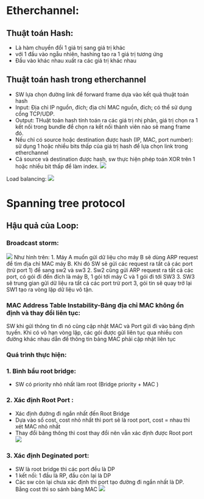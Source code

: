 # Etherchannel: 
## Thuật toán Hash:
+ Là hàm chuyển đổi 1 giá trị sang giá trị khác
+ với 1 đầu vào ngẫu nhiên, hashing tạo ra 1 giá trị tương ứng
+ Đầu vào khác nhau xuất ra các giá trị khác nhau


## Thuật toán hash trong etherchannel
+ SW lựa chọn đường link để forward frame dựa vào kết quả thuật toán hash
+ Input: Địa chỉ IP nguồn, đích; địa chỉ MAC nguồn, đích; có thể sử dụng cổng TCP/UDP.
+ Output: THuật toán hash tính toán ra các giá trị nhị phân, giá trị chọn ra 1 kết nối trong bundle để chọn ra kết nối thành viên nào sẽ mang frame đó. 
+ Nếu chỉ có source hoặc destination được hash (IP, MAC, port number): sử dụng 1 hoặc nhiều bits thấp của giá trị hash để lựa chọn link trong etherchannel
+ Cả source và destination được hash, sw thực hiện phép toán XOR trên 1 hoặc nhiều bit thấp để làm index.
![](https://thegioimang.vn/dien-dan/attachments/upload_2017-8-22_9-38-59-jpeg.56/)

Load balancing:
![](https://thegioimang.vn/dien-dan/attachments/upload_2017-8-22_9-39-7-jpeg.57/)


# Spanning tree protocol
## Hậu quả của Loop:
### Broadcast storm:
![](https://tailamblog.files.wordpress.com/2017/08/513.png)
Như hình trên:
	    1. Máy A muốn gửi dữ liệu cho máy B sẽ dùng ARP request để tìm địa chỉ MAC máy B.
    	Khi đó SW sẽ gửi các request ra tất cả các port (trừ port 1) để sang sw2 và sw3
	    2. Sw2 cũng gửi ARP request ra tất cả các port, có gói đi đến đích là máy B, 1 gói 		tới máy C và 1 gói đi tới SW3
	    3. SW3 sẽ trung gian gửi dữ liệu ra tất cả các port trừ port 3, gói tin sẽ quay trở lại SW1 tạo ra vòng lặp dữ liệu vô tận.
###  MAC Address Table Instability-Bảng địa chỉ MAC không ổn định và thay đổi liên tục: 
SW khi gửi thông tin đi nó cũng cập nhật MAC và Port gửi đi vào bảng định tuyến. Khi có vô hạn vòng lặp, các gói được gửi liên tục qua nhiều con đường khác nhau dẫn đế thông tin bảng MAC phải cập nhật liên tục

### Quá trình thực hiện: 
### 1. Bình bầu root bridge:
+ SW có priority nhỏ nhất làm root (Bridge priority + MAC )
### 2. Xác định Root Port :
+ Xác định đường đi ngắn nhất đến Root Bridge
+ Dựa vào số cost, cost nhỏ nhất thì port sẽ là root port, cost = nhau thì xét MAC nhỏ nhất
+ Thay đổi băng thông thì cost thay đổi nên vẫn xác định được Root port 
![](https://tailamblog.files.wordpress.com/2017/08/79.png?w=616)
### 3. Xác định Deginated port:
+ SW là root bridge thì các port đều là DP
+ 1 kết nối: 1 đầu là RP, đầu còn lại là DP
+ Các sw còn lại chưa xác định thì port tạo đường đi ngắn nhất là DP. Bằng cost thì so sánh bảng MAC
![](https://www.upsieutoc.com/images/2020/07/16/107947814_375950156921034_4609593664093057223_n.jpg)
